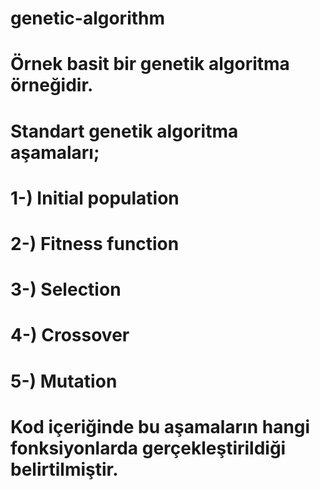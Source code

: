 # genetic-algorithm
# Örnek basit bir genetik algoritma örneğidir.
# Standart genetik algoritma aşamaları;
# 1-) Initial population
# 2-) Fitness function
# 3-) Selection
# 4-) Crossover
# 5-) Mutation
# Kod içeriğinde bu aşamaların hangi fonksiyonlarda gerçekleştirildiği belirtilmiştir.
